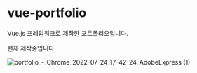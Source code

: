 # vue-portfolio
Vue.js 프레임워크로 제작한 포트폴리오입니다.

현재 제작중입니다 <br>

![portfolio_-_Chrome_2022-07-24_17-42-24_AdobeExpress (1)](https://user-images.githubusercontent.com/23289744/180640133-af368e15-e1a2-4790-9f30-8fba49dc21c6.gif)
